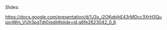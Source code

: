 
Slides:

https://docs.google.com/presentation/d/1J3x_i2OKqbjhE43rMDcc3XrH3QupxnWm_VUh3pgTdt0/edit#slide=id.g6fe2623042_0_6
